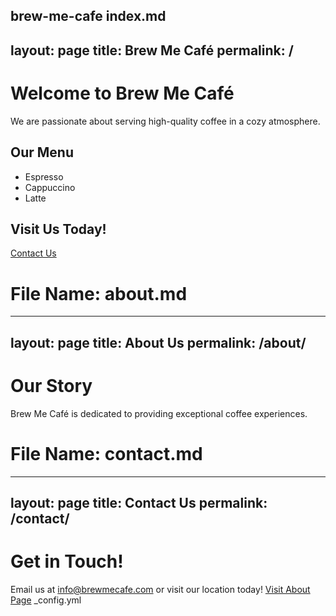brew-me-cafe
index.md
---
layout: page
title: Brew Me Café
permalink: /
---

# Welcome to Brew Me Café

We are passionate about serving high-quality coffee in a cozy atmosphere.

## Our Menu

- Espresso
- Cappuccino
- Latte

## Visit Us Today!

[Contact Us](contact.html)
# File Name: about.md

---
layout: page
title: About Us
permalink: /about/
---

# Our Story

Brew Me Café is dedicated to providing exceptional coffee experiences.
# File Name: contact.md

---
layout: page
title: Contact Us
permalink: /contact/
---

# Get in Touch!

Email us at [info@brewmecafe.com](mailto://info@brewmecafe.com) or visit our location today!
[Visit About Page](about)
_config.yml
